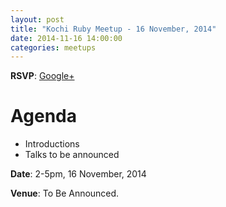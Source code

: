 ```yaml
---
layout: post
title: "Kochi Ruby Meetup - 16 November, 2014"
date: 2014-11-16 14:00:00
categories: meetups
---
```


**RSVP**: [Google+](https://plus.google.com/events/c1hmk9uiphqter3d82mcbpug0n0)

# Agenda

* Introductions
* Talks to be announced

**Date**: 2-5pm, 16 November, 2014

**Venue**: To Be Announced.
